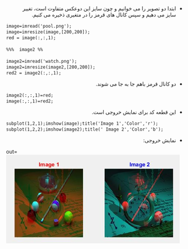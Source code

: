 <div dir ="rtl">
 
*    ابتدا دو تصویر را می خوانیم و چون سایز این دوعکس متفاوت است، تغییر سایز می دهیم و سپس   کانال های قرمز را در متغیری ذخیره می کنیم. <br/>

</div>

```
image=imread('pool.png');
image=imresize(image,[200,200]);
red = image(:,:,1);

%%%  image2 %%

image2=imread('watch.png');
image2=imresize(image2,[200,200]);
red2 = image2(:,:,1);
```

<div dir ="rtl">

*   دو کانال قرمز باهم جا به جا می شوند.  <br/>
</div>

```
image2(:,:,1)=red;
image(:,:,1)=red2;

```




<div dir ="rtl">

*   این قطعه کد برای نمایش خروجی است.  <br/>
</div>


```
subplot(1,2,1);imshow(image);title('Image 1','Color','r');
subplot(1,2,2);imshow(image2);title(' Image 2','Color','b');
```



<div dir ="rtl">

*   نمایش خروجی:  <br/>
</div>


out=![out](t24.JPG )


